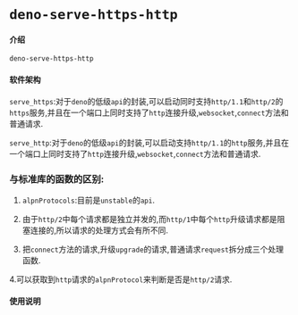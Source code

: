 # `deno-serve-https-http`

#### 介绍

`deno-serve-https-http`

#### 软件架构

`serve_https`:对于`deno`的低级`api`的封装,可以启动同时支持`http/1.1`和`http/2`的`https`服务,并且在一个端口上同时支持了`http`连接升级,`websocket`,`connect`方法和普通请求.

`serve_http`:对于`deno`的低级`api`的封装,可以启动支持`http/1.1`的`http`服务,并且在一个端口上同时支持了`http`连接升级,`websocket`,`connect`方法和普通请求.

### 与标准库的函数的区别:

1. `alpnProtocols`:目前是`unstable`的`api`.

2. 由于`http/2`中每个请求都是独立并发的,而`http/1`中每个`http`升级请求都是阻塞连接的,所以请求的处理方式会有所不同.

3. 把`connect`方法的请求,升级`upgrade`的请求,普通请求`request`拆分成三个处理函数.

4.可以获取到`http`请求的`alpnProtocol`来判断是否是`http/2`请求.

#### 使用说明
